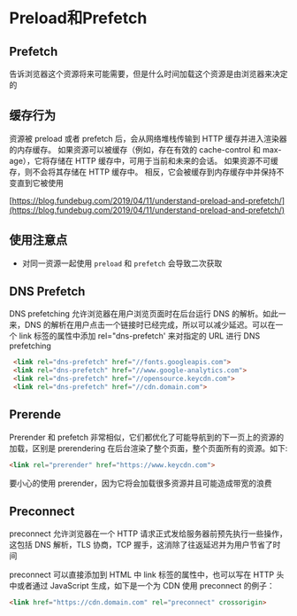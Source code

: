 # Preload和Prefetch

## Prefetch

告诉浏览器这个资源将来可能需要，但是什么时间加载这个资源是由浏览器来决定的

## 缓存行为

资源被 preload 或者 prefetch 后，会从网络堆栈传输到 HTTP 缓存并进入渲染器的内存缓存。 如果资源可以被缓存（例如，存在有效的 cache-control 和 max-age），它将存储在 HTTP 缓存中，可用于当前和未来的会话。 如果资源不可缓存，则不会将其存储在 HTTP 缓存中。 相反，它会被缓存到内存缓存中并保持不变直到它被使用


[https://blog.fundebug.com/2019/04/11/understand-preload-and-prefetch/](https://blog.fundebug.com/2019/04/11/understand-preload-and-prefetch/)

## 使用注意点

- 对同一资源一起使用 `preload` 和 `prefetch` 会导致二次获取

## DNS Prefetch

DNS prefetching 允许浏览器在用户浏览页面时在后台运行 DNS 的解析。如此一来，DNS 的解析在用户点击一个链接时已经完成，所以可以减少延迟。可以在一个 link 标签的属性中添加 rel="dns-prefetch' 来对指定的 URL 进行 DNS prefetching

```html
 <link rel="dns-prefetch" href="//fonts.googleapis.com">
 <link rel="dns-prefetch" href="//www.google-analytics.com">
 <link rel="dns-prefetch" href="//opensource.keycdn.com">
 <link rel="dns-prefetch" href="//cdn.domain.com">
```

## Prerende

Prerender 和 prefetch 非常相似，它们都优化了可能导航到的下一页上的资源的加载，区别是 prerendering 在后台渲染了整个页面，整个页面所有的资源。如下:

```html
<link rel="prerender" href="https://www.keycdn.com">
```

要小心的使用 prerender，因为它将会加载很多资源并且可能造成带宽的浪费

## Preconnect

preconnect 允许浏览器在一个 HTTP 请求正式发给服务器前预先执行一些操作，这包括 DNS 解析，TLS 协商，TCP 握手，这消除了往返延迟并为用户节省了时间

preconnect 可以直接添加到 HTML 中 link 标签的属性中，也可以写在 HTTP 头中或者通过 JavaScript 生成，如下是一个为 CDN 使用 preconnect 的例子：

```html
<link href="https://cdn.domain.com" rel="preconnect" crossorigin>
```

[](https://cloud.tencent.com/developer/article/1552083)
[](https://developer.mozilla.org/zh-CN/docs/Web/HTML/Preloading_content)